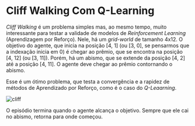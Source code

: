 # Cliff Walking Com Q-Learning

_Cliff Walking_ é um problema simples mas, ao mesmo tempo, muito interessante para testar a validade de modelos de _Reinforcement Learning_ (Aprendizagem por Reforço). Nele, há um _grid-world_ de tamanho 4x12. O objetivo do agente, que inicia na posição [4, 1] (ou [3, 0], se pensarmos que a indexação inicia em 0) é chegar ao prêmio, que se encontra na posição [4, 12] (ou [3, 11]). Porém, há um abismo, que se extende da posição [4, 2] até a posição [4, 11]. O agente deve chegar ao prêmio contornando o abismo.

Esse é um ótimo problema, que testa a convergência e a rapidez de métodos de Aprendizado por Reforço, como é o caso do _Q-Leaarning_.

![cliff](https://github.com/pedrohmjf/cliff_walking/assets/126244260/c4bd4048-56b9-4b7d-a586-d988f8ff9c3c)

O episódio termina quando o agente alcança o objetivo. Sempre que ele cai no abismo, retorna para onde começou.
